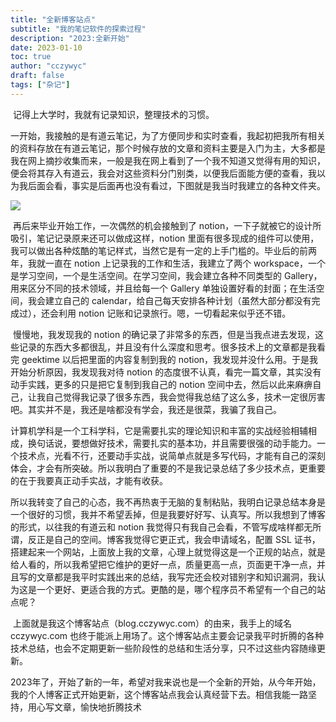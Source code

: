 ```yaml
---
title: "全新博客站点"
subtitle: "我的笔记软件的探索过程"
description: "2023:全新开始"
date: 2023-01-10
toc: true
author: "cczywyc"
draft: false
tags: ["杂记"]
---
```


​	记得上大学时，我就有记录知识，整理技术的习惯。

​	一开始，我接触的是有道云笔记，为了方便同步和实时查看，我起初把我所有相关的资料存放在有道云笔记，那个时候存放的文章和资料主要是入门为主，大多都是我在网上摘抄收集而来，一般是我在网上看到了一个我不知道又觉得有用的知识，便会将其存入有道云，我会对这些资料分门别类，以便我后面能方便的查看，我以为我后面会看，事实是后面再也没有看过，下图就是我当时我建立的各种文件夹。

![](https://blogimg.cczywyc.love/youdaoyun.png)

​	再后来毕业开始工作，一次偶然的机会接触到了 notion，一下子就被它的设计所吸引，笔记记录原来还可以做成这样，notion 里面有很多现成的组件可以使用，我可以做出各种炫酷的笔记样式，当然它是有一定的上手门槛的。毕业后的前两年，我就一直在 notion 上记录我的工作和生活，我建立了两个 workspace，一个是学习空间，一个是生活空间。在学习空间，我会建立各种不同类型的 Gallery，用来区分不同的技术领域，并且给每一个 Gallery 单独设置好看的封面；在生活空间，我会建立自己的 calendar，给自己每天安排各种计划（虽然大部分都没有完成过），还会利用 notion 记账和记录旅行。嗯，一切看起来似乎还不错。

​	慢慢地，我发现我的 notion 的确记录了非常多的东西，但是当我点进去发现，这些记录的东西大多都很乱，并且没有什么深度和思考。很多技术上的文章都是我看完 geektime 以后把里面的内容复制到我的 notion，我发现并没什么用。于是我开始分析原因，我发现我对待 notion 的态度很不认真，看完一篇文章，其实没有动手实践，更多的只是把它复制到我自己的 notion 空间中去，然后以此来麻痹自己，让我自己觉得我记录了很多东西，我会觉得我总结了这么多，技术一定很厉害吧。其实并不是，我还是啥都没有学会，我还是很菜，我骗了我自己。

​	计算机学科是一个工科学科，它是需要扎实的理论知识和丰富的实战经验相辅相成，换句话说，要想做好技术，需要扎实的基本功，并且需要很强的动手能力。一个技术点，光看不行，还要动手实战，说简单点就是多写代码，才能有自己的深刻体会，才会有所突破。所以我明白了重要的不是我记录总结了多少技术点，更重要的在于我要真正动手实战，才能有收获。

​	所以我转变了自己的心态，我不再热衷于无脑的复制粘贴，我明白记录总结本身是一个很好的习惯，我并不希望丢掉，但是我要好好写、认真写。所以我想到了博客的形式，以往我的有道云和 notion 我觉得只有我自己会看，不管写成啥样都无所谓，反正是自己的空间。博客我觉得它更正式，我会申请域名，配置 SSL 证书，搭建起来一个网站，上面放上我的文章，心理上就觉得这是一个正规的站点，就是给人看的，所以我希望把它维护的更好一点，质量更高一点，页面更干净一点，并且写的文章都是我平时实践出来的总结，我写完还会校对错别字和知识漏洞，我认为这是一个更好、更适合我的方式。更酷的是，哪个程序员不希望有一个自己的站点呢？

​	上面就是我这个博客站点（blog.cczywyc.com）的由来，我手上的域名 cczywyc.com 也终于能派上用场了。这个博客站点主要会记录我平时折腾的各种技术总结，也会不定期更新一些阶段性的总结和生活分享，只不过这些内容随缘更新。

​	2023年了，开始了新的一年，希望对我来说也是一个全新的开始，从今年开始，我的个人博客正式开始更新，这个博客站点我会认真经营下去。相信我能一路坚持，用心写文章，愉快地折腾技术